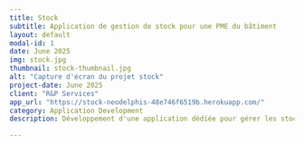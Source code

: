 ```yaml
---
title: Stock
subtitle: Application de gestion de stock pour une PME du bâtiment
layout: default
modal-id: 1
date: June 2025
img: stock.jpg
thumbnail: stock-thumbnail.jpg
alt: "Capture d'écran du projet stock"
project-date: June 2025
client: "R&P Services"
app_url: "https://stock-neodelphis-48e746f6519b.herokuapp.com/"
category: Application Development
description: Développement d'une application dédiée pour gérer les stocks d'une entreprise du bâtiment.

---
```

